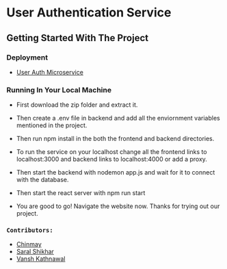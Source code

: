 # User Authentication Service

## Getting Started With The Project

### Deployment

- [User Auth Microservice](https://user-auth-csv.netlify.app)

### Running In Your Local Machine

* First download the zip folder and extract it.

* Then create a .env file in backend and add all the enviornment variables mentioned in the project.

* Then run npm install in the both the frontend and backend directories.

* To run the service on your localhost change all the frontend links to localhost:3000 and backend links to localhost:4000 or add a proxy.

* Then start the backend with nodemon app.js and wait for it to connect with the database.

* Then start the react server with npm run start

* You are good to go! Navigate the website now. Thanks for trying out our project.

### `Contributors:`

- [Chinmay](https://github.com/rcy08)
- [Saral Shikhar](https://github.com/saral11)
- [Vansh Kathnawal](https://github.com/vk0942)
